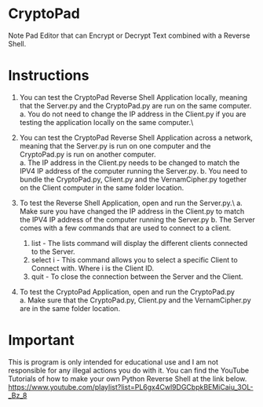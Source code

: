 # CryptoPad
Note Pad Editor that can Encrypt or Decrypt Text combined with a Reverse Shell.

# Instructions
1. You can test the CryptoPad Reverse Shell Application locally, meaning that the Server.py and the CryptoPad.py are run on the same computer.\
  a. You do not need to change the IP address in the Client.py if you are testing the application locally on the same computer.\

2. You can test the CryptoPad Reverse Shell Application across a network, meaning that the Server.py is run on one computer and the CryptoPad.py is run on another computer.\
  a. The IP address in the Client.py needs to be changed to match the IPV4 IP address of the computer running the Server.py.
  b. You need to bundle the CryptoPad.py, Client.py and the VernamCipher.py together on the Client computer in the same folder location.

4. To test the Reverse Shell Application, open and run the Server.py.\ 
  a. Make sure you have changed the IP address in the Client.py to match the IPV4 IP address of the computer running the Server.py
  b. The Server comes with a few commands that are used to connect to a client.
  	1. list - The lists command will display the different clients connected to the Server.
  	2. select i - This command allows you to select a specific Client to Connect with. Where i is the Client ID.
  	3. quit - To close the connection between the Server and the Client.

3. To test the CryptoPad Application, open and run the CryptoPad.py\
  a. Make sure that the CryptoPad.py, Client.py and the VernamCipher.py are in the same folder location.

# Important
This is program is only intended for educational use and I am not responsible for any illegal actions you do with it.
You can find the YouTube Tutorials of how to make your own Python Reverse Shell at the link below.\
https://www.youtube.com/playlist?list=PL6gx4Cwl9DGCbpkBEMiCaiu_3OL-_Bz_8
